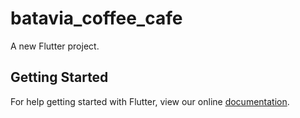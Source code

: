 # batavia_coffee_cafe

A new Flutter project.

## Getting Started

For help getting started with Flutter, view our online
[documentation](https://flutter.io/).
